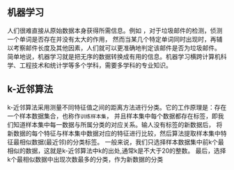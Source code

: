 机器学习
-
人们很难直接从原始数据本身获得所需信息。例如 ，对于垃圾邮件的检测，侦测一个单词是否存在并没有太大的作用，
然而当某几个特定单词同时出现时，再辅以考察邮件长度及其他因素，人们就可以更准确地判定该邮件是否为垃圾邮件。
简单地说，机器学习就是把无序的数据转换成有用的信息。机器学习横跨计算机科学、工程技术和统计学等多个学科，需要多学科的专业知识。

k-近邻算法
-
k-近邻算法采用测量不同特征值之间的距离方法进行分类。它的工作原理是：存在一个样本数据集合，也称作`训练样本集`，
并且样本集中每个数据都存在标签，即我们知道样本集中每一数据与所属分类的对应关系。输人没有标签的新数据后，
将新数据的每个特征与样本集中数据对应的特征进行比较，然后算法提取样本集中特征最相似数据(最近邻)的分类标签。
一般来说，我们只选择样本数据集中前k个最相似的数据，这就是k-近邻算法中k的出处,通常k是不大于20的整数。 
最后，选择k个最相似数据中出现次数最多的分类，作为新数据的分类

